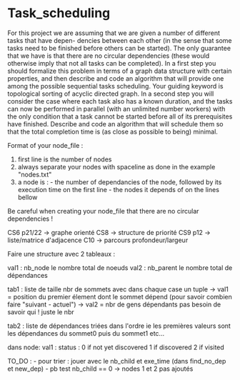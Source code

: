 # Task_scheduling

For this project we are assuming that we are given a number of different tasks that have depen-
dencies between each other (in the sense that some tasks need to be finished before others can
be started). The only guarantee that we have is that there are no circular dependencies (these
would otherwise imply that not all tasks can be completed).
In a first step you should formalize this problem in terms of a graph data structure with
certain properties, and then describe and code an algorithm that will provide one among the
possible sequential tasks scheduling. Your guiding keyword is topological sorting of acyclic
directed graph.
In a second step you will consider the case where each task also has a known duration, and
the tasks can now be performed in parallel (with an unlimited number workers) with the only
condition that a task cannot be started before all of its prerequisites have finished. Describe
and code an algorithm that will schedule them so that the total completion time is (as close as
possible to being) minimal.



Format of your node_file :

1) first line is the number of nodes
2) always separate your nodes with spaceline as done in the example "nodes.txt"
3) a node is :  - the number of dependancies of the node, followed by its execution time on the 
                  first line
                - the nodes it depends of on the lines bellow 
                

Be careful when creating your node_file that there are no circular dependencies !





CS6 p21/22 -> graphe orienté
CS8        -> structure de priorité
CS9 p12    -> liste/matrice d'adjacence
C10        -> parcours profondeur/largeur 




Faire une structure avec 2 tableaux : 

val1 : nb_node le nombre total de noeuds
val2 : nb_parent le nombre total de dépendances

tab1 : liste de taille nbr de sommets
        avec dans chaque case un tuple
        -> val1 = position du premier élement dont le sommet
        dépend (pour savoir combien faire "suivant - actuel")
        -> val2 = nbr de gens dépendants
        pas besoin de savoir qui ! juste le nbr

tab2 : liste de dépendances triées dans l'ordre
ie les premières valeurs sont les dépendances du sommet0
puis du sommet1 etc...


dans node:
val1 : status : 0 if not yet discovered
                1 if discovered
                2 if visited





TO_DO : - pour trier : jouer avec le nb_child et exe_time
                (dans find_no_dep et new_dep)
        - pb test nb_child == 0 -> nodes 1 et 2 pas ajoutés